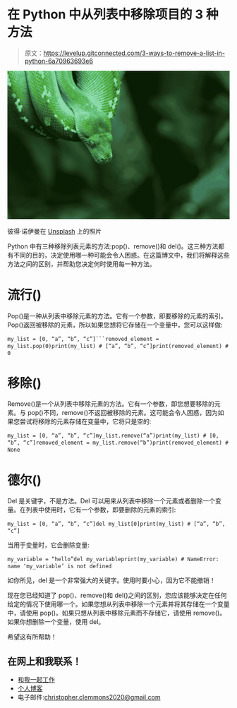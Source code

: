 # 在 Python 中从列表中移除项目的 3 种方法

> 原文：<https://levelup.gitconnected.com/3-ways-to-remove-a-list-in-python-6a70963693e6>

![](img/3e71cdacbf8eac943cfe2ed5f3ebf846.png)

彼得·诺伊曼在 [Unsplash](https://unsplash.com?utm_source=medium&utm_medium=referral) 上的照片

Python 中有三种移除列表元素的方法:pop()、remove()和 del()。这三种方法都有不同的目的，决定使用哪一种可能会令人困惑。在这篇博文中，我们将解释这些方法之间的区别，并帮助您决定何时使用每一种方法。

# 流行()

Pop()是一种从列表中移除元素的方法。它有一个参数，即要移除的元素的索引。Pop()返回被移除的元素，所以如果您想将它存储在一个变量中，您可以这样做:

```
my_list = [0, “a”, “b”, “c”]```removed_element = my_list.pop(0)print(my_list) # [“a”, “b”, “c”]print(removed_element) # 0
```

# 移除()

Remove()是一个从列表中移除元素的方法。它有一个参数，即您想要移除的元素。与 pop()不同，remove()不返回被移除的元素。这可能会令人困惑，因为如果您尝试将移除的元素存储在变量中，它将只是空的:

```
my_list = [0, “a”, “b”, “c”]my_list.remove(“a”)print(my_list) # [0, “b”, “c”]removed_element = my_list.remove(“b”)print(removed_element) # None
```

# 德尔()

Del 是关键字，不是方法。Del 可以用来从列表中移除一个元素或者删除一个变量。在列表中使用时，它有一个参数，即要删除的元素的索引:

```
my_list = [0, “a”, “b”, “c”]del my_list[0]print(my_list) # [“a”, “b”, “c”]
```

当用于变量时，它会删除变量:

```
my_variable = “hello”del my_variableprint(my_variable) # NameError: name ‘my_variable’ is not defined
```

如你所见，del 是一个非常强大的关键字。使用时要小心，因为它不能撤销！

现在您已经知道了 pop()、remove()和 del()之间的区别，您应该能够决定在任何给定的情况下使用哪一个。如果您想从列表中移除一个元素并将其存储在一个变量中，请使用 pop()。如果只想从列表中移除元素而不存储它，请使用 remove()。如果你想删除一个变量，使用 del。

希望这有所帮助！

## 在网上和我联系！

*   [和我一起工作](https://digyt.co)
*   [个人博客](http://www.christopherclemmons.com/)
*   电子邮件:christopher.clemmons2020@gmail.com